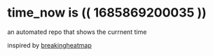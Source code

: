 # time_now is (( 1685869200035 ))

an automated repo that shows the currnent time

inspired by [breakingheatmap](https://github.com/breakingheatmap/breakingheatmap)